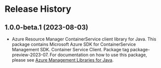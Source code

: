 # Release History

## 1.0.0-beta.1 (2023-08-03)

- Azure Resource Manager ContainerService client library for Java. This package contains Microsoft Azure SDK for ContainerService Management SDK. Container Service Client. Package tag package-preview-2023-07. For documentation on how to use this package, please see [Azure Management Libraries for Java](https://aka.ms/azsdk/java/mgmt).
